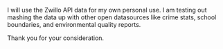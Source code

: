 I will use the Zwillo API data for my own personal use.  I am testing out mashing the data up with other open datasources like crime 
stats, school boundaries, and environmental quality reports.


Thank you for your consideration.
